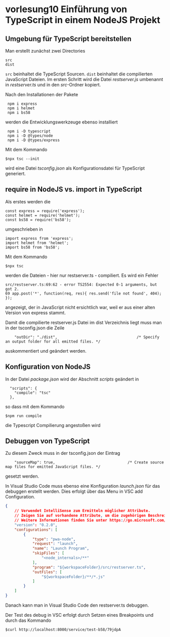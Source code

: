 # vorlesung10 Einführung von TypeScript in einem NodeJS Projekt

## Umgebung für TypeScript bereitstellen
Man erstellt zunächst zwei Directories

```
src
dist
```

`src` beinhaltet die TypeScript Sourcen. `dist` beinhaltet die compilierten JavaScript Dateien. Im ersten Schritt wird die Datei *restserver.js* umbenannt in *restserver.ts* und in den *src*-Ordner kopiert.

Nach den Installationen der Pakete

```
 npm i express
 npm i helmet
 npm i bs58
```

werden die Entwicklungswerkzeuge ebenso installiert

```
 npm i -D typescript
 npm i -D @types/node
 npm i -D @types/express
```

Mit dem Kommando 

```
$npx tsc --init
````
wird eine Datei *tsconfig.json* als Konfigurationsdatei für TypeScript generiert.

## require in NodeJS vs. import in TypeScript

Als erstes werden die 

```
const express = require('express');
const helmet = require('helmet');
const bs58 = require('bs58');
```

umgeschrieben in

```
import express from 'express';
import helmet from 'helmet';
import bs58 from 'bs58';
```

Mit dem Kommando 

```
$npx tsc
```

werden die Dateien - hier nur restserver.ts - compiliert.
Es wird ein Fehler
```
src/restserver.ts:69:62 - error TS2554: Expected 0-1 arguments, but got 2.
69 app.post('*', function(req, res){ res.send('file not found', 404); });
```
angezeigt, der in JavaScript nicht ersichtlich war, weil er aus einer alten Version von express stammt.

Damit die compilierte restserver.js Datei im dist Verzeichnis liegt muss man in der tsconfig.json die Zeile

```
    "outDir": "./dist",                                   /* Specify an output folder for all emitted files. */
```
auskommentiert und geändert werden.

## Konfiguration von NodeJS

In der Datei *package.json* wird der Abschnitt *scripts* geändert in

```
  "scripts": {
    "compile": "tsc"
  },
```

so dass mit dem Kommando

```
$npm run compile
```

die Typescript Compilierung angestoßen wird

## Debuggen von TypeScript

Zu diesem Zweck muss in der tsconfig.json der Eintrag

```
    "sourceMap": true,                                /* Create source map files for emitted JavaScript files. */
```

gesetzt werden. 

In Visual Studio Code muss ebenso eine Konfiguration *launch.json* für das debuggen erstellt werden. Dies erfolgt über das Menu in VSC add Configuration.

```json
{
    // Verwendet IntelliSense zum Ermitteln möglicher Attribute.
    // Zeigen Sie auf vorhandene Attribute, um die zugehörigen Beschreibungen anzuzeigen.
    // Weitere Informationen finden Sie unter https://go.microsoft.com/fwlink/?linkid=830387
    "version": "0.2.0",
    "configurations": [
        {
            "type": "pwa-node",
            "request": "launch",
            "name": "Launch Program",
            "skipFiles": [
                "<node_internals>/**"
            ],
            "program": "${workspaceFolder}/src/restserver.ts",
            "outFiles": [
                "${workspaceFolder}/**/*.js"
            ]
        }
    ]
}
```

Danach kann man in Visual Studio Code den restserver.ts debuggen.

Der Test des  debug in VSC erfolgt durch Setzen eines Breakpoints und durch das Kommando

```
$curl http://localhost:8000/service/test-b58/79jdpA
```


